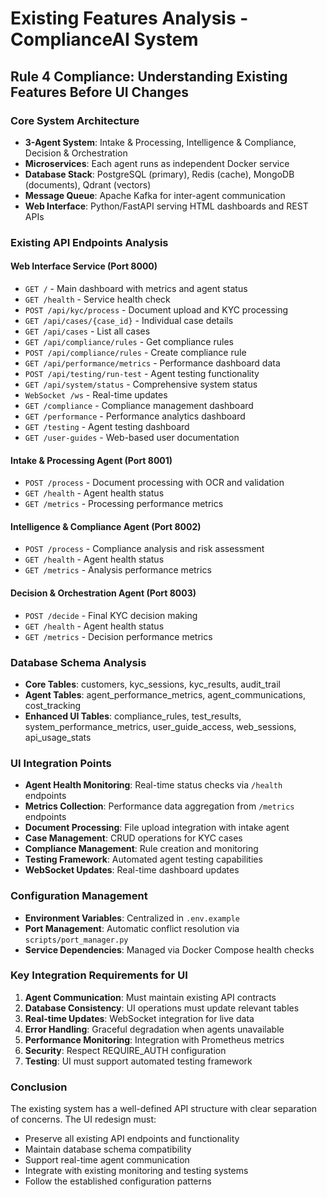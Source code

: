 # Existing Features Analysis - ComplianceAI System
## Rule 4 Compliance: Understanding Existing Features Before UI Changes

### **Core System Architecture**
- **3-Agent System**: Intake & Processing, Intelligence & Compliance, Decision & Orchestration
- **Microservices**: Each agent runs as independent Docker service
- **Database Stack**: PostgreSQL (primary), Redis (cache), MongoDB (documents), Qdrant (vectors)
- **Message Queue**: Apache Kafka for inter-agent communication
- **Web Interface**: Python/FastAPI serving HTML dashboards and REST APIs

### **Existing API Endpoints Analysis**

#### **Web Interface Service (Port 8000)**
- `GET /` - Main dashboard with metrics and agent status
- `GET /health` - Service health check
- `POST /api/kyc/process` - Document upload and KYC processing
- `GET /api/cases/{case_id}` - Individual case details
- `GET /api/cases` - List all cases
- `GET /api/compliance/rules` - Get compliance rules
- `POST /api/compliance/rules` - Create compliance rule
- `GET /api/performance/metrics` - Performance dashboard data
- `POST /api/testing/run-test` - Agent testing functionality
- `GET /api/system/status` - Comprehensive system status
- `WebSocket /ws` - Real-time updates
- `GET /compliance` - Compliance management dashboard
- `GET /performance` - Performance analytics dashboard
- `GET /testing` - Agent testing dashboard
- `GET /user-guides` - Web-based user documentation

#### **Intake & Processing Agent (Port 8001)**
- `POST /process` - Document processing with OCR and validation
- `GET /health` - Agent health status
- `GET /metrics` - Processing performance metrics

#### **Intelligence & Compliance Agent (Port 8002)**
- `POST /process` - Compliance analysis and risk assessment
- `GET /health` - Agent health status
- `GET /metrics` - Analysis performance metrics

#### **Decision & Orchestration Agent (Port 8003)**
- `POST /decide` - Final KYC decision making
- `GET /health` - Agent health status
- `GET /metrics` - Decision performance metrics

### **Database Schema Analysis**
- **Core Tables**: customers, kyc_sessions, kyc_results, audit_trail
- **Agent Tables**: agent_performance_metrics, agent_communications, cost_tracking
- **Enhanced UI Tables**: compliance_rules, test_results, system_performance_metrics, user_guide_access, web_sessions, api_usage_stats

### **UI Integration Points**
- **Agent Health Monitoring**: Real-time status checks via `/health` endpoints
- **Metrics Collection**: Performance data aggregation from `/metrics` endpoints
- **Document Processing**: File upload integration with intake agent
- **Case Management**: CRUD operations for KYC cases
- **Compliance Management**: Rule creation and monitoring
- **Testing Framework**: Automated agent testing capabilities
- **WebSocket Updates**: Real-time dashboard updates

### **Configuration Management**
- **Environment Variables**: Centralized in `.env.example`
- **Port Management**: Automatic conflict resolution via `scripts/port_manager.py`
- **Service Dependencies**: Managed via Docker Compose health checks

### **Key Integration Requirements for UI**
1. **Agent Communication**: Must maintain existing API contracts
2. **Database Consistency**: UI operations must update relevant tables
3. **Real-time Updates**: WebSocket integration for live data
4. **Error Handling**: Graceful degradation when agents unavailable
5. **Performance Monitoring**: Integration with Prometheus metrics
6. **Security**: Respect REQUIRE_AUTH configuration
7. **Testing**: UI must support automated testing framework

### **Conclusion**
The existing system has a well-defined API structure with clear separation of concerns. The UI redesign must:
- Preserve all existing API endpoints and functionality
- Maintain database schema compatibility
- Support real-time agent communication
- Integrate with existing monitoring and testing systems
- Follow the established configuration patterns
